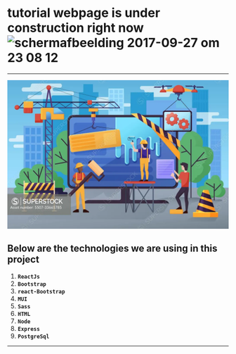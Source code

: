 # tutorial webpage is under construction right now <img width="45" alt="schermafbeelding 2017-09-27 om 23 08 12" src="https://user-images.githubusercontent.com/7254997/30937972-c9632d04-a3d8-11e7-87f3-c44ce2b86d24.png">

---

<img alt="schermafbeelding 2017-09-27 om 23 08 12" src="5507-33665785.webp">

<!-- ### We have used all these technologies which are shown below -->

## Below are the technologies we are using in this project

1. **`ReactJs`**
2. **`Bootstrap`**
3. **`react-Bootstrap`**
4. **`MUI`**
5. **`Sass`**
6. **`HTML`**
7. **`Node`**
8. **`Express`**
9. **`PostgreSql`**

---
